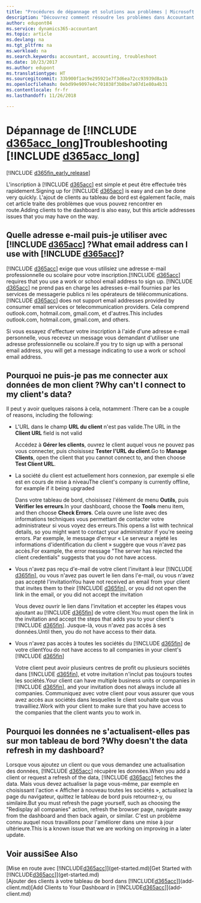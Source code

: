 ```yaml
---
title: "Procédures de dépannage et solutions aux problèmes | Microsoft Docs"
description: "Découvrez comment résoudre les problèmes dans Accountant Hub pour Dynamics 365."
author: edupont04
ms.service: dynamics365-accountant
ms.topic: article
ms.devlang: na
ms.tgt_pltfrm: na
ms.workload: na
ms.search.keywords: accountant, accounting, troubleshoot
ms.date: 10/23/2017
ms.author: edupont
ms.translationtype: HT
ms.sourcegitcommit: 33b900f1ac9e295921e7f3d6ea72cc93939d8a1b
ms.openlocfilehash: 0ebd99e9097e4c701038f3b8be7a07d1e80a4b31
ms.contentlocale: fr-fr
ms.lasthandoff: 11/26/2018

---
```

# <a name="troubleshooting-include-d365acclongincludesd365acclongmdmd"></a><span data-ttu-id="67f25-103">Dépannage de [!INCLUDE [d365acc_long](includes/d365acc_long_md.md)]</span><span class="sxs-lookup"><span data-stu-id="67f25-103">Troubleshooting [!INCLUDE [d365acc_long](includes/d365acc_long_md.md)]</span></span>
[!INCLUDE [d365fin_early_release](includes/d365fin_early_release.md.md)]

<span data-ttu-id="67f25-104">L'inscription à [!INCLUDE [d365acc](includes/d365acc_md.md)] est simple et peut être effectuée très rapidement.</span><span class="sxs-lookup"><span data-stu-id="67f25-104">Signing up for [!INCLUDE [d365acc](includes/d365acc_md.md)] is easy and can be done very quickly.</span></span> <span data-ttu-id="67f25-105">L'ajout de clients au tableau de bord est également facile, mais cet article traite des problèmes que vous pouvez rencontrer en route.</span><span class="sxs-lookup"><span data-stu-id="67f25-105">Adding clients to the dashboard is also easy, but this article addresses issues that you may have on the way.</span></span>

## <a name="what-email-address-can-i-use-with-include-d365accincludesd365accmdmd"></a><span data-ttu-id="67f25-106">Quelle adresse e-mail puis-je utiliser avec [!INCLUDE [d365acc](includes/d365acc_md.md)] ?</span><span class="sxs-lookup"><span data-stu-id="67f25-106">What email address can I use with [!INCLUDE [d365acc](includes/d365acc_md.md)]?</span></span>
<span data-ttu-id="67f25-107">[!INCLUDE [d365acc](includes/d365acc_md.md)] exige que vous utilisiez une adresse e-mail professionnelle ou scolaire pour votre inscription.</span><span class="sxs-lookup"><span data-stu-id="67f25-107">[!INCLUDE [d365acc](includes/d365acc_md.md)] requires that you use a work or school email address to sign up.</span></span> <span data-ttu-id="67f25-108">[!INCLUDE [d365acc](includes/d365acc_md.md)] ne prend pas en charge les adresses e-mail fournies par les services de messagerie publics ni les opérateurs de télécommunications.</span><span class="sxs-lookup"><span data-stu-id="67f25-108">[!INCLUDE [d365acc](includes/d365acc_md.md)] does not support email addresses provided by consumer email services or telecommunication providers.</span></span> <span data-ttu-id="67f25-109">Cela comprend outlook.com, hotmail.com, gmail.com, et d'autres.</span><span class="sxs-lookup"><span data-stu-id="67f25-109">This includes outlook.com, hotmail.com, gmail.com, and others.</span></span>  

<span data-ttu-id="67f25-110">Si vous essayez d'effectuer votre inscription à l'aide d'une adresse e-mail personnelle, vous recevez un message vous demandant d'utiliser une adresse professionnelle ou scolaire.</span><span class="sxs-lookup"><span data-stu-id="67f25-110">If you try to sign up with a personal email address, you will get a message indicating to use a work or school email address.</span></span>  

## <a name="why-cant-i-connect-to-my-clients-data"></a><span data-ttu-id="67f25-111">Pourquoi ne puis-je pas me connecter aux données de mon client ?</span><span class="sxs-lookup"><span data-stu-id="67f25-111">Why can't I connect to my client's data?</span></span>
<span data-ttu-id="67f25-112">Il peut y avoir quelques raisons à cela, notamment :</span><span class="sxs-lookup"><span data-stu-id="67f25-112">There can be a couple of reasons, including the following:</span></span>

- <span data-ttu-id="67f25-113">L'URL dans le champ **URL du client** n'est pas valide.</span><span class="sxs-lookup"><span data-stu-id="67f25-113">The URL in the **Client URL** field is not valid</span></span>  

  <span data-ttu-id="67f25-114">Accédez à **Gérer les clients**, ouvrez le client auquel vous ne pouvez pas vous connecter, puis choisissez **Tester l'URL du client**.</span><span class="sxs-lookup"><span data-stu-id="67f25-114">Go to **Manage Clients**, open the client that you cannot connect to, and then choose **Test Client URL**.</span></span>  
- <span data-ttu-id="67f25-115">La société du client est actuellement hors connexion, par exemple si elle est en cours de mise à niveau</span><span class="sxs-lookup"><span data-stu-id="67f25-115">The client's company is currently offline, for example if it being upgraded</span></span>

  <span data-ttu-id="67f25-116">Dans votre tableau de bord, choisissez l'élément de menu **Outils**, puis **Vérifier les erreurs**.</span><span class="sxs-lookup"><span data-stu-id="67f25-116">In your dashboard, choose the **Tools** menu item, and then choose **Check Errors**.</span></span> <span data-ttu-id="67f25-117">Cela ouvre une liste avec des informations techniques vous permettant de contacter votre administrateur si vous voyez des erreurs.</span><span class="sxs-lookup"><span data-stu-id="67f25-117">This opens a list with technical details, so you might want to contact your administrator if you're seeing errors.</span></span> <span data-ttu-id="67f25-118">Par exemple, le message d'erreur « Le serveur a rejeté les informations d'identification du client » suggère que vous n'avez pas accès.</span><span class="sxs-lookup"><span data-stu-id="67f25-118">For example, the error message "The server has rejected the client credentials" suggests that you do not have access.</span></span>  
- <span data-ttu-id="67f25-119">Vous n'avez pas reçu d'e-mail de votre client l'invitant à leur [!INCLUDE [d365fin](includes/d365fin_md.md)], ou vous n'avez pas ouvert le lien dans l'e-mail, ou vous n'avez pas accepté l'invitation</span><span class="sxs-lookup"><span data-stu-id="67f25-119">You have not received an email from your client that invites them to their [!INCLUDE [d365fin](includes/d365fin_md.md)], or you did not open the link in the email, or you did not accept the invitation</span></span>

  <span data-ttu-id="67f25-120">Vous devez ouvrir le lien dans l'invitation et accepter les étapes vous ajoutant au [!INCLUDE [d365fin](includes/d365fin_md.md)] de votre client.</span><span class="sxs-lookup"><span data-stu-id="67f25-120">You must open the link in the invitation and accept the steps that adds you to your client's [!INCLUDE [d365fin](includes/d365fin_md.md)].</span></span> <span data-ttu-id="67f25-121">Jusque-là, vous n'avez pas accès à ses données.</span><span class="sxs-lookup"><span data-stu-id="67f25-121">Until then, you do not have access to their data.</span></span>  
- <span data-ttu-id="67f25-122">Vous n'avez pas accès à toutes les sociétés du [!INCLUDE [d365fin](includes/d365fin_md.md)] de votre client</span><span class="sxs-lookup"><span data-stu-id="67f25-122">You do not have access to all companies in your client's [!INCLUDE [d365fin](includes/d365fin_md.md)]</span></span>

  <span data-ttu-id="67f25-123">Votre client peut avoir plusieurs centres de profit ou plusieurs sociétés dans [!INCLUDE [d365fin](includes/d365fin_md.md)], et votre invitation n'inclut pas toujours toutes les sociétés.</span><span class="sxs-lookup"><span data-stu-id="67f25-123">Your client can have multiple business units or companies in [!INCLUDE [d365fin](includes/d365fin_md.md)], and your invitation does not always include all companies.</span></span> <span data-ttu-id="67f25-124">Communiquez avec votre client pour vous assurer que vous avez accès aux sociétés dans lesquelles le client souhaite que vous travailliez.</span><span class="sxs-lookup"><span data-stu-id="67f25-124">Work with your client to make sure that you have access to the companies that the client wants you to work in.</span></span>  

## <a name="why-doesnt-the-data-refresh-in-my-dashboard"></a><span data-ttu-id="67f25-125">Pourquoi les données ne s'actualisent-elles pas sur mon tableau de bord ?</span><span class="sxs-lookup"><span data-stu-id="67f25-125">Why doesn't the data refresh in my dashboard?</span></span>
<span data-ttu-id="67f25-126">Lorsque vous ajoutez un client ou que vous demandez une actualisation des données, [!INCLUDE [d365acc](includes/d365acc_md.md)] récupère les données.</span><span class="sxs-lookup"><span data-stu-id="67f25-126">When you add a client or request a refresh of the data, [!INCLUDE [d365acc](includes/d365acc_md.md)] fetches the data.</span></span> <span data-ttu-id="67f25-127">Mais vous devez actualiser la page vous-même, par exemple en choisissant l'action « Afficher à nouveau toutes les sociétés », actualisez la page du navigateur, quittez le tableau de bord puis retournez-y, ou similaire.</span><span class="sxs-lookup"><span data-stu-id="67f25-127">But you must refresh the page yourself, such as choosing the "Redisplay all companies" action, refresh the browser page, navigate away from the dashboard and then back again, or similar.</span></span> <span data-ttu-id="67f25-128">C'est un problème connu auquel nous travaillons pour l'améliorer dans une mise à jour ultérieure.</span><span class="sxs-lookup"><span data-stu-id="67f25-128">This is a known issue that we are working on improving in a later update.</span></span>  

## <a name="see-also"></a><span data-ttu-id="67f25-129">Voir aussi</span><span class="sxs-lookup"><span data-stu-id="67f25-129">See Also</span></span>
<span data-ttu-id="67f25-130">[Mise en route avec [!INCLUDE[d365acc](includes/d365acc_md.md)]](get-started.md)</span><span class="sxs-lookup"><span data-stu-id="67f25-130">[Get Started with [!INCLUDE[d365acc](includes/d365acc_md.md)]](get-started.md)</span></span>  
<span data-ttu-id="67f25-131">[Ajouter des clients à votre tableau de bord dans [!INCLUDE[d365acc](includes/d365acc_md.md)]](add-client.md)</span><span class="sxs-lookup"><span data-stu-id="67f25-131">[Add Clients to Your Dashboard in [!INCLUDE[d365acc](includes/d365acc_md.md)]](add-client.md)</span></span>  

